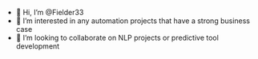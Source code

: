 - 👋 Hi, I’m @Fielder33
- 👀 I’m interested in any automation projects that have a strong business case
- 💞️ I’m looking to collaborate on NLP projects or predictive tool development


<!---
Fielder33/Fielder33 is a ✨ special ✨ repository because its `README.md` (this file) appears on your GitHub profile.
You can click the Preview link to take a look at your changes.
--->
